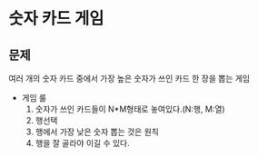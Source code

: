 # 숫자 카드 게임
## 문제
여러 개의 숫자 카드 중에서 가장 높은 숫자가 쓰인 카드 한 장을 뽑는 게임
- 게임 룰
  1. 숫자가 쓰인 카드들이 N*M형태로 놓여있다.(N:행, M:열)
  2. 행선택
  3. 행에서 가장 낮은 숫자 뽑는 것은 원칙
  4. 행을 잘 골라야 이길 수 있다.

